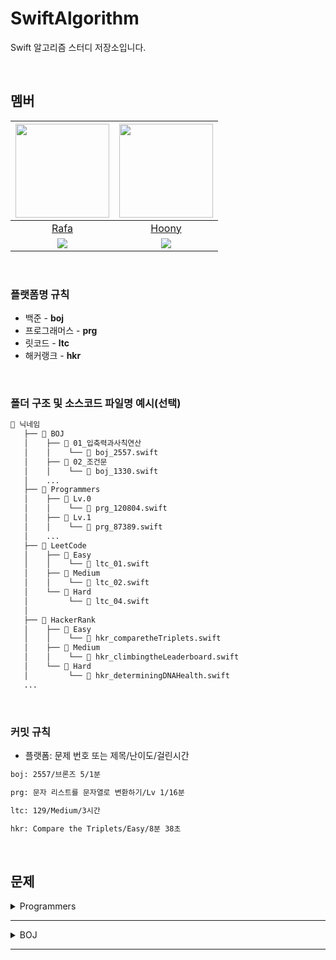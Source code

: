 # SwiftAlgorithm
Swift 알고리즘 스터디 저장소입니다.

<br>

## 멤버
| <img src="https://avatars.githubusercontent.com/u/118424182?v=4" width="150"> | <img src="https://avatars.githubusercontent.com/u/44988110?v=4" width="150"> |
|:--:|:--:|
| [Rafa](https://github.com/rafa-e1) | [Hoony](https://github.com/daehoon0917) |
|[![](http://mazassumnida.wtf/api/v2/generate_badge?boj=RAFAEL)](https://solved.ac/profile/rafael)| [![](http://mazassumnida.wtf/api/v2/generate_badge?boj=daehoon0917)](https://solved.ac/profile/daehoon0917) 

<br>

### 플랫폼명 규칙
- 백준 - **boj**
- 프로그래머스 - **prg**
- 릿코드 - **ltc**
- 해커랭크 - **hkr**

<br>

### 폴더 구조 및 소스코드 파일명 예시(선택)
```bash
📁 닉네임
   ├── 📁 BOJ
   │    ├── 📁 01_입축력과사칙연산
   │    │    └── 📄 boj_2557.swift
   │    ├── 📁 02_조건문
   │    │    └── 📄 boj_1330.swift
   │    ...
   ├── 📁 Programmers
   │    ├── 📁 Lv.0
   │    │    └── 📄 prg_120804.swift
   │    ├── 📁 Lv.1
   │    │    └── 📄 prg_87389.swift
   │    ...
   ├── 📁 LeetCode
   │    ├── 📁 Easy
   │    │    └── 📄 ltc_01.swift
   │    ├── 📁 Medium
   │    │    └── 📄 ltc_02.swift
   │    └── 📁 Hard
   │         └── 📄 ltc_04.swift
   │    
   ├── 📁 HackerRank
   │    ├── 📁 Easy
   │    │    └── 📄 hkr_comparetheTriplets.swift
   │    ├── 📁 Medium
   │    │    └── 📄 hkr_climbingtheLeaderboard.swift
   │    └── 📁 Hard
   │         └── 📄 hkr_determiningDNAHealth.swift
   ...
```

<br>

### 커밋 규칙
- 플랫폼: 문제 번호 또는 제목/난이도/걸린시간
```bash
boj: 2557/브론즈 5/1분
```
```bash
prg: 문자 리스트를 문자열로 변환하기/Lv 1/16분
```
```bash
ltc: 129/Medium/3시간
```
```bash
hkr: Compare the Triplets/Easy/8분 38초
```

<br>

## 문제
<!----------------------------------------------------------------------------- 프로그래머스 ----------------------------------------------------------------------------->
<details>
<summary>Programmers</summary>

<details>
<summary>Lv. 0</summary>  
  
| 제목 | Rafa | Hoony |
|:--|:--:|:--:|
| [두 수의 곱](https://school.programmers.co.kr/learn/courses/30/lessons/120804) | [✅](https://github.com/Swiftiverse/SwiftAlgorithm/blob/main/Programmers/Lv.0/prg_120804.md) | []() | <!-- 1페이지 -->
| [몫 구하기](https://school.programmers.co.kr/learn/courses/30/lessons/120805) | [✅](https://github.com/Swiftiverse/SwiftAlgorithm/blob/main/%EB%9D%BC%ED%8C%8C/Programmers/Lv.0/prg_120805.md) | []() |
| [숫자 비교하기](https://school.programmers.co.kr/learn/courses/30/lessons/120807) | []() | []() |
| [두 수의 차](https://school.programmers.co.kr/learn/courses/30/lessons/120803) | []() | []() |
| [나머지 구하기](https://school.programmers.co.kr/learn/courses/30/lessons/120810) | []() | []() |
| [나이 출력](https://school.programmers.co.kr/learn/courses/30/lessons/120820) | []() | []() |
| [두 수의 합](https://school.programmers.co.kr/learn/courses/30/lessons/120802) | []() | []() |
| [두 수의 나눗셈](https://school.programmers.co.kr/learn/courses/30/lessons/120806) | []() | []() |
| [각도기](https://school.programmers.co.kr/learn/courses/30/lessons/120829) | []() | []() |
| [짝수의 합](https://school.programmers.co.kr/learn/courses/30/lessons/120831) | []() | []() |
| [배열의 평균값](https://school.programmers.co.kr/learn/courses/30/lessons/120817) | []() | []() |
| [양꼬치](https://school.programmers.co.kr/learn/courses/30/lessons/120830) | []() | []() |
| [편지](https://school.programmers.co.kr/learn/courses/30/lessons/120898) | []() | []() |
| [배열 뒤집기](https://school.programmers.co.kr/learn/courses/30/lessons/120821) | []() | []() |
| [문자열 뒤집기](https://school.programmers.co.kr/learn/courses/30/lessons/120822) | []() | []() |
| [배열 원소의 길이](https://school.programmers.co.kr/learn/courses/30/lessons/120854) | []() | []() |
| [배열의 유사도](https://school.programmers.co.kr/learn/courses/30/lessons/120903) | []() | []() |
| [머쓱이보다 키 큰 사람](https://school.programmers.co.kr/learn/courses/30/lessons/120585) | []() | []() |
| [짝수 홀수 개수](https://school.programmers.co.kr/learn/courses/30/lessons/120824) | []() | []() |
| [중복된 숫자 개수](https://school.programmers.co.kr/learn/courses/30/lessons/120583) | []() | []() |
| [자릿수 더하기](https://school.programmers.co.kr/learn/courses/30/lessons/120906) | []() | []() | <!--2페이지-->
| [중앙값 구하기](https://school.programmers.co.kr/learn/courses/30/lessons/120811) | []() | []() |
| [삼각형의 완성조건 (1)](https://school.programmers.co.kr/learn/courses/30/lessons/120889) | []() | []() |
| [피자 나눠 먹기 (1)](https://school.programmers.co.kr/learn/courses/30/lessons/120814) | []() | []() |
| [아이스 아메리카노](https://school.programmers.co.kr/learn/courses/30/lessons/120819) | []() | []() |
| [배열 두 배 만들기](https://school.programmers.co.kr/learn/courses/30/lessons/120809) | []() | []() |
| [특정 문자 제거하기](https://school.programmers.co.kr/learn/courses/30/lessons/120826) | []() | []() |
| [배열 자르기](https://school.programmers.co.kr/learn/courses/30/lessons/120833) | []() | []() |
| [옷가게 할인 받기](https://school.programmers.co.kr/learn/courses/30/lessons/120818) | []() | []() |
| [최댓값 만들기(1)](https://school.programmers.co.kr/learn/courses/30/lessons/120847) | []() | []() |
| [제곱수 판별하기](https://school.programmers.co.kr/learn/courses/30/lessons/120909) | []() | []() |
| [피자 나눠 먹기 (3)](https://school.programmers.co.kr/learn/courses/30/lessons/120816) | []() | []() |
| [순서쌍의 개수](https://school.programmers.co.kr/learn/courses/30/lessons/120836) | []() | []() |
| [점의 위치 구하기](https://school.programmers.co.kr/learn/courses/30/lessons/120841) | []() | []() |
| [문자열안에 문자열](https://school.programmers.co.kr/learn/courses/30/lessons/120908) | []() | []() |
| [모음 제거](https://school.programmers.co.kr/learn/courses/30/lessons/120849) | []() | []() |
| [숨어있는 숫자의 덧셈 (1)](https://school.programmers.co.kr/learn/courses/30/lessons/120851) | []() | []() |
| [짝수는 싫어요](https://school.programmers.co.kr/learn/courses/30/lessons/120813) | []() | []() |
| [문자 반복 출력하기](https://school.programmers.co.kr/learn/courses/30/lessons/120825) | []() | []() |
| [n보다 커질 때까지 더하기](https://school.programmers.co.kr/learn/courses/30/lessons/181884) | []() | []() |
| [세균 증식](https://school.programmers.co.kr/learn/courses/30/lessons/120910) | []() | []() | <!--3페이지-->
| [문자열 붙여서 출력하기](https://school.programmers.co.kr/learn/courses/30/lessons/181946) | []() | []() |
| [flag에 따라 다른 값 반환하기](https://school.programmers.co.kr/learn/courses/30/lessons/181933) | []() | []() |
| [n의 배수](https://school.programmers.co.kr/learn/courses/30/lessons/181937) | []() | []() |
| [문자열 곱하기](https://school.programmers.co.kr/learn/courses/30/lessons/181940) | []() | []() |
| [정수 부분](https://school.programmers.co.kr/learn/courses/30/lessons/181850) | []() | []() |
| [더 크게 합치기](https://school.programmers.co.kr/learn/courses/30/lessons/181939) | []() | []() |
| [공배수](https://school.programmers.co.kr/learn/courses/30/lessons/181936) | []() | []() |
| [마지막 두 원소](https://school.programmers.co.kr/learn/courses/30/lessons/181927) | []() | []() |
| [n 번째 원소까지](https://school.programmers.co.kr/learn/courses/30/lessons/181889) | []() | []() |
| [n개 간격의 원소들](https://school.programmers.co.kr/learn/courses/30/lessons/181888) | []() | []() |
| [길이에 따른 연산](https://school.programmers.co.kr/learn/courses/30/lessons/181879) | []() | []() |
| [대문자로 바꾸기](https://school.programmers.co.kr/learn/courses/30/lessons/181877) | []() | []() |
| [홀짝 구분하기](https://school.programmers.co.kr/learn/courses/30/lessons/181944) | []() | []() |
| [소문자로 바꾸기](https://school.programmers.co.kr/learn/courses/30/lessons/181876) | []() | []() |
| [n의 배수 고르기](https://school.programmers.co.kr/learn/courses/30/lessons/120905) | []() | []() |
| [카운트 업](https://school.programmers.co.kr/learn/courses/30/lessons/181920) | []() | []() |
| [n 번째 원소부터](https://school.programmers.co.kr/learn/courses/30/lessons/181892) | []() | []() |
| [문자열의 뒤의 n글자](https://school.programmers.co.kr/learn/courses/30/lessons/181910) | []() | []() |
| [조건에 맞게 수열 변환하기 1](https://school.programmers.co.kr/learn/courses/30/lessons/181882) | []() | []() |
| [수 조작하기 1](https://school.programmers.co.kr/learn/courses/30/lessons/181926) | []() | []() | <!--4페이지-->
| [정수 찾기](https://school.programmers.co.kr/learn/courses/30/lessons/181840) | []() | []() |
| [문자열로 변환](https://school.programmers.co.kr/learn/courses/30/lessons/181845) | []() | []() |
| [홀짝에 따라 다른 값 반환하기](https://school.programmers.co.kr/learn/courses/30/lessons/181935) | []() | []() |
| [이어 붙인 수](https://school.programmers.co.kr/learn/courses/30/lessons/181928) | []() | []() |
| [문자열을 정수로 변환하기](https://school.programmers.co.kr/learn/courses/30/lessons/181848) | []() | []() |
| [부분 문자열인지 확인하기](https://school.programmers.co.kr/learn/courses/30/lessons/181843) | []() | []() |
| [글자 이어 붙여 문자열 만들기](https://school.programmers.co.kr/learn/courses/30/lessons/181915) | []() | []() |
| [원소들의 곱과 합](https://school.programmers.co.kr/learn/courses/30/lessons/181929) | []() | []() |
| [문자열 정수의 합](https://school.programmers.co.kr/learn/courses/30/lessons/181849) | []() | []() |
| [특정한 문자를 대문자로 바꾸기](https://school.programmers.co.kr/learn/courses/30/lessons/181873) | []() | []() |
| [rny_string](https://school.programmers.co.kr/learn/courses/30/lessons/181863) | []() | []() |
| [5명씩](https://school.programmers.co.kr/learn/courses/30/lessons/181886) | []() | []() |
| [첫 번째로 나오는 음수](https://school.programmers.co.kr/learn/courses/30/lessons/181896) | []() | []() |
| [배열에서 문자열 대소문자 변환하기](https://school.programmers.co.kr/learn/courses/30/lessons/181875) | []() | []() |
| [뒤에서 5등 위로](https://school.programmers.co.kr/learn/courses/30/lessons/181852) | []() | []() |
| [순서 바꾸기](https://school.programmers.co.kr/learn/courses/30/lessons/181891) | []() | []() |
| [대문자와 소문자](https://school.programmers.co.kr/learn/courses/30/lessons/120893) | []() | []() |
| [문자열의 앞의 n글자](https://school.programmers.co.kr/learn/courses/30/lessons/181907) | []() | []() |
| [접미사인지 확인하기](https://school.programmers.co.kr/learn/courses/30/lessons/181908) | []() | []() |
| [접두사인지 확인하기](https://school.programmers.co.kr/learn/courses/30/lessons/181906) | []() | []() | <!--5페이지-->
| [공백으로 구분하기 2](https://school.programmers.co.kr/learn/courses/30/lessons/181868) | []() | []() |
| [조건에 맞게 수열 변환하기 3](https://school.programmers.co.kr/learn/courses/30/lessons/181835) | []() | []() |
| [배열 만들기 1](https://school.programmers.co.kr/learn/courses/30/lessons/181901) | []() | []() |
| [꼬리 문자열](https://school.programmers.co.kr/learn/courses/30/lessons/181841) | []() | []() |
| [배열의 원소만큼 추가하기](https://school.programmers.co.kr/learn/courses/30/lessons/181861) | []() | []() |
| [가위 바위 보](https://school.programmers.co.kr/learn/courses/30/lessons/120839) | []() | []() |
| [x 사이의 개수](https://school.programmers.co.kr/learn/courses/30/lessons/181867) | []() | []() |
| [배열 비교하기](https://school.programmers.co.kr/learn/courses/30/lessons/181856) | []() | []() |
| [카운트 다운](https://school.programmers.co.kr/learn/courses/30/lessons/181899) | []() | []() |
| [배열의 길이에 따라 다른 연산하기](https://school.programmers.co.kr/learn/courses/30/lessons/181854) | []() | []() |
| [원하는 문자열 찾기](https://school.programmers.co.kr/learn/courses/30/lessons/181878) | []() | []() |
| [개미 군단](https://school.programmers.co.kr/learn/courses/30/lessons/120837) | []() | []() |
| [암호 해독](https://school.programmers.co.kr/learn/courses/30/lessons/120892) | []() | []() |
| [주사위 게임 1](https://school.programmers.co.kr/learn/courses/30/lessons/181839) | []() | []() |
| [부분 문자열](https://school.programmers.co.kr/learn/courses/30/lessons/181842) | []() | []() |
| [부분 문자열 이어 붙여 문자열 만들기](https://school.programmers.co.kr/learn/courses/30/lessons/181911) | []() | []() |
| [공백으로 구분하기 1](https://school.programmers.co.kr/learn/courses/30/lessons/181869) | []() | []() |
| [할 일 목록](https://school.programmers.co.kr/learn/courses/30/lessons/181885) | []() | []() |
| [배열의 원소 삭제하기](https://school.programmers.co.kr/learn/courses/30/lessons/181844) | []() | []() |
| [홀수 vs 짝수](https://school.programmers.co.kr/learn/courses/30/lessons/181887) | []() | []() | <!--6페이지-->
| [두 수의 연산값 비교하기](https://school.programmers.co.kr/learn/courses/30/lessons/181938) | []() | []() |
| [뒤에서 5등까지](https://school.programmers.co.kr/learn/courses/30/lessons/181853) | []() | []() |
| [최댓값 만들기 (2)](https://school.programmers.co.kr/learn/courses/30/lessons/120862) | []() | []() |
| [주사위의 개수](https://school.programmers.co.kr/learn/courses/30/lessons/120845) | []() | []() |
| [콜라츠 수열 만들기](https://school.programmers.co.kr/learn/courses/30/lessons/181919) | []() | []() |
| [가장 큰 수 찾기](https://school.programmers.co.kr/learn/courses/30/lessons/120899) | []() | []() |
| [직각삼각형 출력하기](https://school.programmers.co.kr/learn/courses/30/lessons/120823) | []() | []() |
| [문자열 정렬하기 (1)](https://school.programmers.co.kr/learn/courses/30/lessons/120850) | []() | []() |
| [가까운 1 찾기](https://school.programmers.co.kr/learn/courses/30/lessons/181898) | []() | []() |
| [인덱스 바꾸기](https://school.programmers.co.kr/learn/courses/30/lessons/120895) | []() | []() |
| [0 떼기](https://school.programmers.co.kr/learn/courses/30/lessons/181847) | []() | []() |
| [A 강조하기](https://school.programmers.co.kr/learn/courses/30/lessons/181874) | []() | []() |
| [간단한 식 계산하기](https://school.programmers.co.kr/learn/courses/30/lessons/181865) | []() | []() |
| [ad 제거하기](https://school.programmers.co.kr/learn/courses/30/lessons/181870) | []() | []() |
| [특별한 이차원 배열 1](https://school.programmers.co.kr/learn/courses/30/lessons/181833) | []() | []() |
| [특별한 이차원 배열 2](https://school.programmers.co.kr/learn/courses/30/lessons/181831) | []() | []() |
| [문자열 잘라서 정렬하기](https://school.programmers.co.kr/learn/courses/30/lessons/181866) | []() | []() |
| [문자열 바꿔서 찾기](https://school.programmers.co.kr/learn/courses/30/lessons/181864) | []() | []() |
| [l로 만들기](https://school.programmers.co.kr/learn/courses/30/lessons/181834) | []() | []() |
| [덧셈식 출력하기](https://school.programmers.co.kr/learn/courses/30/lessons/181947) | []() | []() | <!--7페이지-->
| [접미사 배열](https://school.programmers.co.kr/learn/courses/30/lessons/181909) | []() | []() |
| [배열 회전시키기](https://school.programmers.co.kr/learn/courses/30/lessons/120844) | []() | []() |
| [외계행성의 나이](https://school.programmers.co.kr/learn/courses/30/lessons/120834) | []() | []() |
| [배열 만들기 3](https://school.programmers.co.kr/learn/courses/30/lessons/181895) | []() | []() |
| [약수 구하기](https://school.programmers.co.kr/learn/courses/30/lessons/120897) | []() | []() |
| [문자 리스트를 문자열로 변환하기](https://school.programmers.co.kr/learn/courses/30/lessons/181941) | []() | []() |
| [수 조작하기 2](https://school.programmers.co.kr/learn/courses/30/lessons/181925) | []() | []() |
| [문자열 돌리기](https://school.programmers.co.kr/learn/courses/30/lessons/181945) | []() | []() |
| [피자 나눠 먹기 (2)](https://school.programmers.co.kr/learn/courses/30/lessons/120815) | []() | []() |
| [숫자 찾기](https://school.programmers.co.kr/learn/courses/30/lessons/120904) | []() | []() |
| [주사위 게임 2](https://school.programmers.co.kr/learn/courses/30/lessons/181930) | []() | []() |
| [369게임](https://school.programmers.co.kr/learn/courses/30/lessons/120891) | []() | []() |
| [9로 나눈 나머지](https://school.programmers.co.kr/learn/courses/30/lessons/181914) | []() | []() |
| [문자열 정렬하기 (2)](https://school.programmers.co.kr/learn/courses/30/lessons/120911) | []() | []() |
| [합성수 찾기](https://school.programmers.co.kr/learn/courses/30/lessons/120846) | []() | []() |
| [세로 읽기](https://school.programmers.co.kr/learn/courses/30/lessons/181904) | []() | []() |
| [수열과 구간 쿼리 1](https://school.programmers.co.kr/learn/courses/30/lessons/181883) | []() | []() |
| [이차원 배열 대각선 순회하기](https://school.programmers.co.kr/learn/courses/30/lessons/181829) | []() | []() |
| [중복된 문자 제거](https://school.programmers.co.kr/learn/courses/30/lessons/120888) | []() | []() |
| [날짜 비교하기](https://school.programmers.co.kr/learn/courses/30/lessons/181838) | []() | []() | <!--8페이지-->
| [등차수열의 특정한 항만 더하기](https://school.programmers.co.kr/learn/courses/30/lessons/181931) | []() | []() |
| [문자열 섞기](https://school.programmers.co.kr/learn/courses/30/lessons/181942) | []() | []() |
| [글자 지우기](https://school.programmers.co.kr/learn/courses/30/lessons/181900) | []() | []() |
| [빈 배열에 추가, 삭제하기](https://school.programmers.co.kr/learn/courses/30/lessons/181860) | []() | []() |
| [문자열 뒤집기](https://school.programmers.co.kr/learn/courses/30/lessons/181905) | []() | []() |
| [1로 만들기](https://school.programmers.co.kr/learn/courses/30/lessons/181880) | []() | []() |
| [특정 문자열로 끝나는 가장 긴 부분 문자열 찾기](https://school.programmers.co.kr/learn/courses/30/lessons/181872) | []() | []() |
| [A로 B 만들기](https://school.programmers.co.kr/learn/courses/30/lessons/120886) | []() | []() |
| [2차원으로 만들기](https://school.programmers.co.kr/learn/courses/30/lessons/120842) | []() | []() |
| [팩토리얼](https://school.programmers.co.kr/learn/courses/30/lessons/120848) | []() | []() |
| [수열과 구간 쿼리 3](https://school.programmers.co.kr/learn/courses/30/lessons/181924) | []() | []() |
| [모스부호 (1)](https://school.programmers.co.kr/learn/courses/30/lessons/120838) | []() | []() |
| [배열 만들기 5](https://school.programmers.co.kr/learn/courses/30/lessons/181912) | []() | []() |
| [k의 개수](https://school.programmers.co.kr/learn/courses/30/lessons/120887) | []() | []() |
| [문자열이 몇 번 등장하는지 세기](https://school.programmers.co.kr/learn/courses/30/lessons/181871) | []() | []() |
| [가까운 수](https://school.programmers.co.kr/learn/courses/30/lessons/120890) | []() | []() |
| [숨어있는 숫자의 덧셈 (2)](https://school.programmers.co.kr/learn/courses/30/lessons/120864) | []() | []() |
| [세 개의 구분자](https://school.programmers.co.kr/learn/courses/30/lessons/181862) | []() | []() |
| [진료순서 정하기](https://school.programmers.co.kr/learn/courses/30/lessons/120835) | []() | []() |
| [한 번만 등장한 문자](https://school.programmers.co.kr/learn/courses/30/lessons/120896) | []() | []() | <!--9페이지-->
| [배열의 길이를 2의 거듭제곱으로 만들기](https://school.programmers.co.kr/learn/courses/30/lessons/181857) | []() | []() |
| [간단한 논리 연산](https://school.programmers.co.kr/learn/courses/30/lessons/181917) | []() | []() |
| [문자열 반복해서 출력하기](https://school.programmers.co.kr/learn/courses/30/lessons/181950) | []() | []() |
| [수열과 구간 쿼리 4](https://school.programmers.co.kr/learn/courses/30/lessons/181922) | []() | []() |
| [2의 영역](https://school.programmers.co.kr/learn/courses/30/lessons/181894) | []() | []() |
| [문자열 묶기](https://school.programmers.co.kr/learn/courses/30/lessons/181855) | []() | []() |
| [리스트 자르기](https://school.programmers.co.kr/learn/courses/30/lessons/181897) | []() | []() |
| [7의 개수](https://school.programmers.co.kr/learn/courses/30/lessons/120912) | []() | []() |
| [컨트롤 제트](https://school.programmers.co.kr/learn/courses/30/lessons/120853) | []() | []() |
| [이진수 더하기](https://school.programmers.co.kr/learn/courses/30/lessons/120885) | []() | []() |
| [커피 심부름](https://school.programmers.co.kr/learn/courses/30/lessons/181837) | []() | []() |
| [조건에 맞게 수열 변환하기 2](https://school.programmers.co.kr/learn/courses/30/lessons/181881) | []() | []() |
| [qr code](https://school.programmers.co.kr/learn/courses/30/lessons/181903) | []() | []() |
| [소인수분해](https://school.programmers.co.kr/learn/courses/30/lessons/120852) | []() | []() |
| [특수문자 출력하기](https://school.programmers.co.kr/learn/courses/30/lessons/181948) | []() | []() |
| [잘라서 배열로 저장하기](https://school.programmers.co.kr/learn/courses/30/lessons/120913) | []() | []() |
| [문자 개수 세기](https://school.programmers.co.kr/learn/courses/30/lessons/181902) | []() | []() |
| [배열 만들기 4](https://school.programmers.co.kr/learn/courses/30/lessons/181918) | []() | []() |
| [공 던지기](https://school.programmers.co.kr/learn/courses/30/lessons/120843) | []() | []() |
| [문자열 계산하기](https://school.programmers.co.kr/learn/courses/30/lessons/120902) | []() | []() | <!--10페이지-->
| [영어가 싫어요](https://school.programmers.co.kr/learn/courses/30/lessons/120894) | []() | []() |
| [두 수의 합](https://school.programmers.co.kr/learn/courses/30/lessons/181846) | []() | []() |
| [왼쪽 오른쪽](https://school.programmers.co.kr/learn/courses/30/lessons/181890) | []() | []() |
| [배열 만들기 6](https://school.programmers.co.kr/learn/courses/30/lessons/181859) | []() | []() |
| [구슬을 나누는 경우의 수](https://school.programmers.co.kr/learn/courses/30/lessons/120840) | []() | []() |
| [삼각형의 완성조건 (2)](https://school.programmers.co.kr/learn/courses/30/lessons/120868) | []() | []() |
| [문자열 여러 번 뒤집기](https://school.programmers.co.kr/learn/courses/30/lessons/181913) | []() | []() |
| [수열과 구간 쿼리 2](https://school.programmers.co.kr/learn/courses/30/lessons/181923) | []() | []() |
| [조건 문자열](https://school.programmers.co.kr/learn/courses/30/lessons/181934) | []() | []() |
| [무작위로 K개의 수 뽑기](https://school.programmers.co.kr/learn/courses/30/lessons/181858) | []() | []() |
| [정사각형으로 만들기](https://school.programmers.co.kr/learn/courses/30/lessons/181830) | []() | []() |
| [a와 b 출력하기](https://school.programmers.co.kr/learn/courses/30/lessons/181951) | []() | []() |
| [문자열 겹쳐쓰기](https://school.programmers.co.kr/learn/courses/30/lessons/181943) | []() | []() |
| [그림 확대](https://school.programmers.co.kr/learn/courses/30/lessons/181836) | []() | []() |
| [외계어 사전](https://school.programmers.co.kr/learn/courses/30/lessons/120869) | []() | []() |
| [종이 자르기](https://school.programmers.co.kr/learn/courses/30/lessons/120922) | []() | []() |
| [캐릭터의 좌표](https://school.programmers.co.kr/learn/courses/30/lessons/120861) | []() | []() |
| [직사각형 넓이 구하기](https://school.programmers.co.kr/learn/courses/30/lessons/120860) | []() | []() |
| [로그인 성공?](https://school.programmers.co.kr/learn/courses/30/lessons/120883) | []() | []() |
| [등수 매기기](https://school.programmers.co.kr/learn/courses/30/lessons/120882) | []() | []() | <!--11페이지-->
| [대소문자 바꿔서 출력하기](https://school.programmers.co.kr/learn/courses/30/lessons/181949) | []() | []() |
| [치킨 쿠폰](https://school.programmers.co.kr/learn/courses/30/lessons/120884) | []() | []() |
| [전국 대회 선발 고사](https://school.programmers.co.kr/learn/courses/30/lessons/181851) | []() | []() |
| [유한소수 판별하기](https://school.programmers.co.kr/learn/courses/30/lessons/120878) | []() | []() |
| [저주의 숫자 3](https://school.programmers.co.kr/learn/courses/30/lessons/120871) | []() | []() |
| [문자열 밀기](https://school.programmers.co.kr/learn/courses/30/lessons/120921) | []() | []() |
| [특이한 정렬](https://school.programmers.co.kr/learn/courses/30/lessons/120880) | []() | []() |
| [배열 만들기 2](https://school.programmers.co.kr/learn/courses/30/lessons/181921) | []() | []() |
| [다항식 더하기](https://school.programmers.co.kr/learn/courses/30/lessons/120863) | []() | []() |
| [코드 처리하기](https://school.programmers.co.kr/learn/courses/30/lessons/181932) | []() | []() |
| [문자열 출력하기](https://school.programmers.co.kr/learn/courses/30/lessons/181952) | []() | []() |
| [배열 조각하기](https://school.programmers.co.kr/learn/courses/30/lessons/181893) | []() | []() |
| [최빈값 구하기](https://school.programmers.co.kr/learn/courses/30/lessons/120812) | []() | []() |
| [OX퀴즈](https://school.programmers.co.kr/learn/courses/30/lessons/120907) | []() | []() |
| [다음에 올 숫자](https://school.programmers.co.kr/learn/courses/30/lessons/120924) | []() | []() |
| [연속된 수의 합](https://school.programmers.co.kr/learn/courses/30/lessons/120923) | []() | []() |
| [분수의 덧셈](https://school.programmers.co.kr/learn/courses/30/lessons/120808) | []() | []() |
| [안전지대](https://school.programmers.co.kr/learn/courses/30/lessons/120866) | []() | []() |
| [주사위 게임 3](https://school.programmers.co.kr/learn/courses/30/lessons/181916) | []() | []() |
| [겹치는 선분의 길이](https://school.programmers.co.kr/learn/courses/30/lessons/120876) | []() | []() | <!--12페이지-->
| [평행](https://school.programmers.co.kr/learn/courses/30/lessons/120875) | []() | []() |
| [정수를 나선형으로 배치하기](https://school.programmers.co.kr/learn/courses/30/lessons/181832) | []() | []() |
| [옹알이 (1)](https://school.programmers.co.kr/learn/courses/30/lessons/120956) | []() | []() |

</details>
   
</details>

---

<!----------------------------------------------------------------------------- 백준 ----------------------------------------------------------------------------->
<details>
<summary>BOJ</summary>

<details>
<summary>입출력과 사칙연산</summary>  
  
| 번호 | 제목 | 난이도 | Rafa | Hoony |
|:--:|:--|:--:|:--:|:--:|
| 2557 | [Hello World](https://www.acmicpc.net/problem/2557) | 브론즈 5 | [✅](https://github.com/Swiftiverse/SwiftAlgorithm/blob/main/BOJ/01_입출력과사칙연산/boj_2557.md) | []() |
| 1000 | [A+B](https://www.acmicpc.net/problem/1000) | 브론즈 5 | [✅](https://github.com/Swiftiverse/SwiftAlgorithm/blob/main/라파/BOJ/01_입출력과사칙연산/boj_1000.md) | []() |
| 1001 | [A-B](https://www.acmicpc.net/problem/1001) | 브론즈 5 | [✅](https://github.com/Swiftiverse/SwiftAlgorithm/blob/main/라파/BOJ/01_입출력과사칙연산/boj_1001.md) | []() |
| 10998 | [A×B](https://www.acmicpc.net/problem/10998) | 브론즈 5 | [✅](https://github.com/Swiftiverse/SwiftAlgorithm/blob/main/라파/BOJ/01_입출력과사칙연산/boj_10998.md) | []() |
| 1008 | [A/B](https://www.acmicpc.net/problem/1008) | 브론즈 5 | [✅](https://github.com/Swiftiverse/SwiftAlgorithm/blob/main/%EB%9D%BC%ED%8C%8C/BOJ/01_%EC%9E%85%EC%B6%9C%EB%A0%A5%EA%B3%BC%EC%82%AC%EC%B9%99%EC%97%B0%EC%82%B0/boj_1008.md) | []() |
| 10869 | [사칙연산](https://www.acmicpc.net/problem/10869) | 브론즈 5 | [✅](https://github.com/Swiftiverse/SwiftAlgorithm/blob/main/%EB%9D%BC%ED%8C%8C/BOJ/01_%EC%9E%85%EC%B6%9C%EB%A0%A5%EA%B3%BC%EC%82%AC%EC%B9%99%EC%97%B0%EC%82%B0/boj_10869.md) | []() |
| 10926 | [??!](https://www.acmicpc.net/problem/10926) | 브론즈 5 | [✅](https://github.com/Swiftiverse/SwiftAlgorithm/blob/main/%EB%9D%BC%ED%8C%8C/BOJ/01_%EC%9E%85%EC%B6%9C%EB%A0%A5%EA%B3%BC%EC%82%AC%EC%B9%99%EC%97%B0%EC%82%B0/boj_10926.md) | []() |
| 18108 | [1998년생인 내가 태국에서는 2541년생?!](https://www.acmicpc.net/problem/18108) | 브론즈 5 | [✅](https://github.com/Swiftiverse/SwiftAlgorithm/blob/main/%EB%9D%BC%ED%8C%8C/BOJ/01_%EC%9E%85%EC%B6%9C%EB%A0%A5%EA%B3%BC%EC%82%AC%EC%B9%99%EC%97%B0%EC%82%B0/boj_18108.md) | []() |
| 10430 | [나머지](https://www.acmicpc.net/problem/10430) | 브론즈 5 | [✅](https://github.com/Swiftiverse/SwiftAlgorithm/blob/main/%EB%9D%BC%ED%8C%8C/BOJ/01_%EC%9E%85%EC%B6%9C%EB%A0%A5%EA%B3%BC%EC%82%AC%EC%B9%99%EC%97%B0%EC%82%B0/boj_10430.md) | []() |
| 2588 | [곱셈](https://www.acmicpc.net/problem/2588) | 브론즈 3 | [✅](https://github.com/Swiftiverse/SwiftAlgorithm/blob/main/%EB%9D%BC%ED%8C%8C/BOJ/01_%EC%9E%85%EC%B6%9C%EB%A0%A5%EA%B3%BC%EC%82%AC%EC%B9%99%EC%97%B0%EC%82%B0/boj_2588.md) | []() |
| 11382 | [꼬마 정민](https://www.acmicpc.net/problem/11382) | 브론즈 5 | [✅](https://github.com/Swiftiverse/SwiftAlgorithm/blob/main/%EB%9D%BC%ED%8C%8C/BOJ/01_%EC%9E%85%EC%B6%9C%EB%A0%A5%EA%B3%BC%EC%82%AC%EC%B9%99%EC%97%B0%EC%82%B0/boj_11382.md) | []() |
| 10171 | [고양이](https://www.acmicpc.net/problem/10171) | 브론즈 5 | []() | []() |
| 10172 | [개](https://www.acmicpc.net/problem/10172) | 브론즈 5 | []() | []() |

</details>

<details>
<summary>조건문</summary>  
  
| 번호 | 제목 | 난이도 | Rafa | Hoony |
|:--:|:--|:--:|:--:|:--:|
| 1330 | [두 수 비교하기](https://www.acmicpc.net/problem/1330) | 브론즈 5 | []() | []() |
| 9498 | [시험 성적](https://www.acmicpc.net/problem/9498) | 브론즈 5 | []() | []() |
| 2753 | [윤년](https://www.acmicpc.net/problem/2753) | 브론즈 5 | []() | []() |
| 14681 | [사분면 고르기](https://www.acmicpc.net/problem/14681) | 브론즈 5 | []() | []() |
| 2884 | [알람 시계](https://www.acmicpc.net/problem/2884) | 브론즈 3 | []() | []() |
| 2525 | [오븐 시계](https://www.acmicpc.net/problem/2525) | 브론즈 3 | []() | []() |
| 2480 | [주사위 세개](https://www.acmicpc.net/problem/2480) | 브론즈 4 | []() | []() |

</details>

<details>
<summary>반복문</summary>  
  
| 번호 | 제목 | 난이도 | Rafa | Hoony |
|:--:|:--|:--:|:--:|:--:|
| 2739 | [구구단](https://www.acmicpc.net/problem/2739) | 브론즈 5 | []() | []() |
| 10950 | [A+B - 3](https://www.acmicpc.net/problem/10950) | 브론즈 5 | []() | []() |
| 8393 | [합](https://www.acmicpc.net/problem/8393) | 브론즈 5 | []() | []() |
| 25304 | [영수증](https://www.acmicpc.net/problem/25304) | 브론즈 4 | []() | []() |
| 25314 | [코딩은 체육과목 입니다](https://www.acmicpc.net/problem/25314) | 브론즈 5 | []() | []() |
| 15552 | [빠른 A+B](https://www.acmicpc.net/problem/15552) | 브론즈 4 | []() | []() |
| 11021 | [A+B - 7](https://www.acmicpc.net/problem/11021) | 브론즈 5 | []() | []() |
| 11022 | [A+B - 8](https://www.acmicpc.net/problem/11022) | 브론즈 5 | []() | []() |
| 2438 | [별 찍기 - 1](https://www.acmicpc.net/problem/2438) | 브론즈 5 | []() | []() |
| 2439 | [별 찍기 - 2](https://www.acmicpc.net/problem/2439) | 브론즈 4 | []() | []() |
| 10952 | [A+B - 5](https://www.acmicpc.net/problem/10952) | 브론즈 5 | []() | []() |
| 10951 | [A+B - 4](https://www.acmicpc.net/problem/10951) | 브론즈 5 | []() | []() |

</details>

<details>
<summary>1차원 배열</summary>  
  
| 번호 | 제목 | 난이도 | Rafa | Hoony |
|:--:|:--|:--:|:--:|:--:|
| 10807 | [개수 세기](https://www.acmicpc.net/problem/10807) | 브론즈 5 | []() | []() |
| 10871 | [X보다 작은 수](https://www.acmicpc.net/problem/10871) | 브론즈 5 | []() | []() |
| 10818 | [최소, 최대](https://www.acmicpc.net/problem/10818) | 브론즈 3 | []() | []() |
| 2562 | [최댓값](https://www.acmicpc.net/problem/2562) | 브론즈 3 | []() | []() |
| 10810 | [공 넣기](https://www.acmicpc.net/problem/10810) | 브론즈 3 | []() | []() |
| 10813 | [공 바꾸기](https://www.acmicpc.net/problem/10813) | 브론즈 2 | []() | []() |
| 5597 | [과제 안 내신 분..?](https://www.acmicpc.net/problem/5597) | 브론즈 5 | []() | []() |
| 3052 | [나머지](https://www.acmicpc.net/problem/3052) | 브론즈 2 | []() | []() |
| 10811 | [바구니 뒤집기](https://www.acmicpc.net/problem/10811) | 브론즈 2 | []() | []() |
| 1546 | [평균](https://www.acmicpc.net/problem/1546) | 브론즈 1 | []() | []() |

</details>

<details>
<summary>문자열</summary>  
  
| 번호 | 제목 | 난이도 | Rafa | Hoony |
|:--:|:--|:--:|:--:|:--:|
| 27866 | [문자와 문자열](https://www.acmicpc.net/problem/27866) | 브론즈 5 | []() | []() |
| 2743 | [단어 길이 재기](https://www.acmicpc.net/problem/2743) | 브론즈 5 | []() | []() |
| 9086 | [문자열](https://www.acmicpc.net/problem/9086) | 브론즈 5 | []() | []() |
| 11654 | [아스키 코드](https://www.acmicpc.net/problem/11654) | 브론즈 5 | []() | []() |
| 11720 | [숫자의 합](https://www.acmicpc.net/problem/11720) | 브론즈 4 | []() | []() |
| 10809 | [알파벳 찾기](https://www.acmicpc.net/problem/10809) | 브론즈 2 | []() | []() |
| 2675 | [문자열 반복](https://www.acmicpc.net/problem/2675) | 브론즈 2 | []() | []() |
| 1152 | [단어의 개수](https://www.acmicpc.net/problem/1152) | 브론즈 2 | []() | []() |
| 2908 | [상수](https://www.acmicpc.net/problem/2908) | 브론즈 2 | []() | []() |
| 5622 | [다이얼](https://www.acmicpc.net/problem/5622) | 브론즈 2 | []() | []() |
| 11718 | [그대로 출력하기](https://www.acmicpc.net/problem/11718) | 브론즈 5 | []() | []() |

</details>

<details>
<summary>심화 1</summary>  
  
| 번호 | 제목 | 난이도 | Rafa | Hoony |
|:--:|:--|:--:|:--:|:--:|
| 25083 | [새싹](https://www.acmicpc.net/problem/25083) | 브론즈 5 | []() | []() |
| 3003 | [킹, 퀸, 룩, 비숍, 나이트, 폰](https://www.acmicpc.net/problem/3003) | 브론즈 5 | []() | []() |
| 2444 | [별 찍기 - 7](https://www.acmicpc.net/problem/2444) | 브론즈 3 | []() | []() |
| 10988 | [팰린드롬인지 확인하기](https://www.acmicpc.net/problem/10988) | 브론즈 2 | []() | []() |
| 1157 | [단어 공부](https://www.acmicpc.net/problem/1157) | 브론즈 1 | []() | []() |
| 2941 | [크로아티아 알파벳](https://www.acmicpc.net/problem/2941) | 실버 5 | []() | []() |
| 1316 | [그룹 단어 체커](https://www.acmicpc.net/problem/1316) | 실버 5 | []() | []() |
| 25206 | [너의 평점은](https://www.acmicpc.net/problem/25206) | 실버 5 | []() | []() |

</details>

<details>
<summary>2차원 배열</summary>  
  
| 번호 | 제목 | 난이도 | Rafa | Hoony |
|:--:|:--|:--:|:--:|:--:|
| 2738 | [행렬 덧셈](https://www.acmicpc.net/problem/2738) | 브론즈 5 | []() | []() |
| 2566 | [최댓값](https://www.acmicpc.net/problem/2566) | 브론즈 3 | []() | []() |
| 10798 | [세로읽기](https://www.acmicpc.net/problem/10798) | 브론즈 1 | []() | []() |
| 2563 | [색종이](https://www.acmicpc.net/problem/2563) | 실버 5 | []() | []() |

</details>

<details>
<summary>일반 수학 1</summary>  
  
| 번호 | 제목 | 난이도 | Rafa | Hoony |
|:--:|:--|:--:|:--:|:--:|
| 2745 | [진법 변환](https://www.acmicpc.net/problem/2745) | 브론즈 2 | []() | []() |
| 11005 | [진법 변환 2](https://www.acmicpc.net/problem/11005) | 브론즈 1 | []() | []() |
| 2720 | [세탁소 사장 동혁](https://www.acmicpc.net/problem/2720) | 브론즈 3 | []() | []() |
| 2903 | [중앙 이동 알고리즘](https://www.acmicpc.net/problem/2903) | 브론즈 3 | []() | []() |
| 2292 | [벌집](https://www.acmicpc.net/problem/2292) | 브론즈 2 | []() | []() |
| 1193 | [분수찾기](https://www.acmicpc.net/problem/1193) | 실버 5 | []() | []() |
| 2869 | [달팽이는 올라가고 싶다](https://www.acmicpc.net/problem/2869) | 브론즈 1 | []() | []() |

</details>

<details>
<summary>약수, 배수와 소수</summary>  
  
| 번호 | 제목 | 난이도 | Rafa | Hoony |
|:--:|:--|:--:|:--:|:--:|
| 5086 | [배수와 약수](https://www.acmicpc.net/problem/5086) | 브론즈 3 | []() | []() |
| 2501 | [약수 구하기](https://www.acmicpc.net/problem/2501) | 브론즈 3 | []() | []() |
| 9506 | [약수들의 합](https://www.acmicpc.net/problem/9506) | 브론즈 1 | []() | []() |
| 1978 | [소수 찾기](https://www.acmicpc.net/problem/1978) | 브론즈 2 | []() | []() |
| 2581 | [소수](https://www.acmicpc.net/problem/2581) | 브론즈 2 | []() | []() |
| 11653 | [소인수분해](https://www.acmicpc.net/problem/11653) | 브론즈 1 | []() | []() |

</details>

<details>
<summary>기하: 직사각형과 삼각형</summary>  
  
| 번호 | 제목 | 난이도 | Rafa | Hoony |
|:--:|:--|:--:|:--:|:--:|
| 27323 | [직사각형](https://www.acmicpc.net/problem/27323) | 브론즈 5 | []() | []() |
| 1085 | [직사각형에서 탈출](https://www.acmicpc.net/problem/1085) | 브론즈 3 | []() | []() |
| 3009 | [네 번째 점](https://www.acmicpc.net/problem/3009) | 브론즈 3 | []() | []() |
| 15894 | [수학은 체육과목 입니다](https://www.acmicpc.net/problem/15894) | 브론즈 3 | []() | []() |
| 9063 | [대지](https://www.acmicpc.net/problem/9063) | 브론즈 3 | []() | []() |
| 10101 | [삼각형 외우기](https://www.acmicpc.net/problem/10101) | 브론즈 4 | []() | []() |
| 5073 | [삼각형과 세 변](https://www.acmicpc.net/problem/5073) | 브론즈 3 | []() | []() |
| 14215 | [세 막대](https://www.acmicpc.net/problem/14215) | 브론즈 3 | []() | []() |

</details>

<details>
<summary>시간 복잡도</summary>  
  
| 번호 | 제목 | 난이도 | Rafa | Hoony |
|:--:|:--|:--:|:--:|:--:|
| 24262 | [알고리즘 수업 - 알고리즘의 수행 시간 1](https://www.acmicpc.net/problem/24262) | 브론즈 5 | []() | []() |
| 24263 | [알고리즘 수업 - 알고리즘의 수행 시간 2](https://www.acmicpc.net/problem/24263) | 브론즈 4 | []() | []() |
| 24264 | [알고리즘 수업 - 알고리즘의 수행 시간 3](https://www.acmicpc.net/problem/24264) | 브론즈 3 | []() | []() |
| 24265 | [알고리즘 수업 - 알고리즘의 수행 시간 4](https://www.acmicpc.net/problem/24265) | 브론즈 3 | []() | []() |
| 24266 | [알고리즘 수업 - 알고리즘의 수행 시간 5](https://www.acmicpc.net/problem/24266) | 브론즈 3 | []() | []() |
| 24267 | [알고리즘 수업 - 알고리즘의 수행 시간 6](https://www.acmicpc.net/problem/24267) | 브론즈 2 | []() | []() |
| 24313 | [알고리즘 수업 - 점근적 표기 1](https://www.acmicpc.net/problem/24313) | 실버 5 | []() | []() |

</details>

<details>
<summary>브루트 포스</summary>  
  
| 번호 | 제목 | 난이도 | Rafa | Hoony |
|:--:|:--|:--:|:--:|:--:|
| 2798 | [블랙잭](https://www.acmicpc.net/problem/2798) | 브론즈 2 | []() | []() |
| 2231 | [분해합](https://www.acmicpc.net/problem/2231) | 브론즈 2 | []() | []() |
| 19532 | [수학은 비대면강의입니다](https://www.acmicpc.net/problem/19532) | 브론즈 2 | []() | []() |
| 1018 | [체스판 다시 칠하기](https://www.acmicpc.net/problem/1018) | 실버 4 | []() | []() |
| 1436 | [영화감독 숌](https://www.acmicpc.net/problem/1436) | 실버 5 | []() | []() |
| 2839 | [설탕 배달](https://www.acmicpc.net/problem/2839) | 실버 4 | []() | []() |

</details>

<details>
<summary>정렬</summary>  
  
| 번호 | 제목 | 난이도 | Rafa | Hoony |
|:--:|:--|:--:|:--:|:--:|
| 2750 | [수 정렬하기](https://www.acmicpc.net/problem/2750) | 브론즈 2 | []() | []() |
| 2587 | [대표값2](https://www.acmicpc.net/problem/2587) | 브론즈 2 | []() | []() |
| 25305 | [커트라인](https://www.acmicpc.net/problem/25305) | 브론즈 2 | []() | []() |
| 2751 | [수 정렬하기 2](https://www.acmicpc.net/problem/2751) | 실버 5 | []() | []() |
| 10989 | [수 정렬하기 3](https://www.acmicpc.net/problem/10989) | 브론즈 1 | []() | []() |
| 1427 | [소트인사이드](https://www.acmicpc.net/problem/1427) | 실버 5 | []() | []() |
| 11650 | [좌표 정렬하기](https://www.acmicpc.net/problem/11650) | 실버 5 | []() | []() |
| 11651 | [좌표 정렬하기 2](https://www.acmicpc.net/problem/11651) | 실버 5 | []() | []() |
| 1181 | [단어 정렬](https://www.acmicpc.net/problem/1181) | 실버 5 | []() | []() |
| 10814 | [나이순 정렬](https://www.acmicpc.net/problem/10814) | 실버 5 | []() | []() |
| 18870 | [좌표 압축](https://www.acmicpc.net/problem/18870) | 실버 2 | []() | []() |

</details>

<details>
<summary>집합과 맵</summary>  
  
| 번호 | 제목 | 난이도 | Rafa | Hoony |
|:--:|:--|:--:|:--:|:--:|
| 10815 | [숫자 카드](https://www.acmicpc.net/problem/10815) | 실버 5 | []() | []() |
| 14425 | [문자열 집합](https://www.acmicpc.net/problem/14425) | 실버 4 | []() | []() |
| 7785 | [회사에 있는 사람](https://www.acmicpc.net/problem/7785) | 실버 5 | []() | []() |
| 1620 | [나는야 포켓몬 마스터 이다솜](https://www.acmicpc.net/problem/1620) | 실버 4 | []() | []() |
| 10816 | [숫자 카드 2](https://www.acmicpc.net/problem/10816) | 실버 4 | []() | []() |
| 1764 | [듣보잡](https://www.acmicpc.net/problem/1764) | 실버 4 | []() | []() |
| 1269 | [대칭 차집합](https://www.acmicpc.net/problem/1269) | 실버 4 | []() | []() |
| 11478 | [서로 다른 부분 문자열의 개수](https://www.acmicpc.net/problem/11478) | 실버 3 | []() | []() |

</details>

<details>
<summary>약수, 배수와 소수 2</summary>  
  
| 번호 | 제목 | 난이도 | Rafa | Hoony |
|:--:|:--|:--:|:--:|:--:|
| 1934 | [최소공배수](https://www.acmicpc.net/problem/1934) | 브론즈 1 | []() | []() |
| 13241 | [최소공배수](https://www.acmicpc.net/problem/13241) | 실버 5 | []() | []() |
| 1735 | [분수 합](https://www.acmicpc.net/problem/1735) | 실버 3 | []() | []() |
| 2485 | [가로수](https://www.acmicpc.net/problem/2485) | 실버 4 | []() | []() |
| 4134 | [다음 소수](https://www.acmicpc.net/problem/4134) | 실버 4 | []() | []() |
| 1929 | [소수 구하기](https://www.acmicpc.net/problem/1929) | 실버 3 | []() | []() |
| 4948 | [베르트랑 공준](https://www.acmicpc.net/problem/4948) | 실버 2 | []() | []() |
| 17103 | [골드바흐 파티션](https://www.acmicpc.net/problem/17103) | 실버 2 | []() | []() |
| 13909 | [창문 닫기](https://www.acmicpc.net/problem/13909) | 실버 5 | []() | []() |

</details>

<details>
<summary>스택, 큐, 덱</summary>  
  
| 번호 | 제목 | 난이도 | Rafa | Hoony |
|:--:|:--|:--:|:--:|:--:|
| 28278 | [스택 2](https://www.acmicpc.net/problem/28278) | 실버 4 | []() | []() |
| 10773 | [제로](https://www.acmicpc.net/problem/10773) | 실버 4 | []() | []() |
| 9012 | [괄호](https://www.acmicpc.net/problem/9012) | 실버 4 | []() | []() |
| 4949 | [균형잡힌 세상](https://www.acmicpc.net/problem/4949) | 실버 4 | []() | []() |
| 12789 | [도키도키 간식드리미](https://www.acmicpc.net/problem/12789) | 실버 3 | []() | []() |
| 18258 | [큐 2](https://www.acmicpc.net/problem/18258) | 실버 4 | []() | []() |
| 2164 | [카드2](https://www.acmicpc.net/problem/2164) | 실버 4 | []() | []() |
| 11866 | [요세푸스 문제 0](https://www.acmicpc.net/problem/11866) | 실버 5 | []() | []() |
| 28279 | [덱 2](https://www.acmicpc.net/problem/28279) | 실버 4 | []() | []() |
| 2346 | [풍선 터뜨리기](https://www.acmicpc.net/problem/2346) | 실버 3 | []() | []() |
| 24511 | [queuestack](https://www.acmicpc.net/problem/24511) | 실버 3 | []() | []() |

</details>
   
</details>

---
